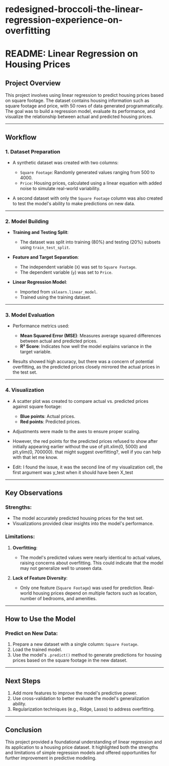 # redesigned-broccoli-the-linear-regression-experience-on-overfitting
# README: Linear Regression on Housing Prices

## Project Overview
This project involves using linear regression to predict housing prices based on square footage. The dataset contains housing information such as square footage and price, with 50 rows of data generated programmatically. The goal was to build a regression model, evaluate its performance, and visualize the relationship between actual and predicted housing prices.

---

## Workflow

### 1. **Dataset Preparation**
- A synthetic dataset was created with two columns:
  - `Square Footage`: Randomly generated values ranging from 500 to 4000.
  - `Price`: Housing prices, calculated using a linear equation with added noise to simulate real-world variability.

- A second dataset with only the `Square Footage` column was also created to test the model's ability to make predictions on new data.

---

### 2. **Model Building**
- **Training and Testing Split**:
  - The dataset was split into training (80%) and testing (20%) subsets using `train_test_split`.

- **Feature and Target Separation**:
  - The independent variable (`X`) was set to `Square Footage`.
  - The dependent variable (`y`) was set to `Price`.

- **Linear Regression Model**:
  - Imported from `sklearn.linear_model`.
  - Trained using the training dataset.

---

### 3. **Model Evaluation**
- Performance metrics used:
  - **Mean Squared Error (MSE)**: Measures average squared differences between actual and predicted prices.
  - **R² Score**: Indicates how well the model explains variance in the target variable.

- Results showed high accuracy, but there was a concern of potential overfitting, as the predicted prices closely mirrored the actual prices in the test set.

---

### 4. **Visualization**
- A scatter plot was created to compare actual vs. predicted prices against square footage:
  - **Blue points**: Actual prices.
  - **Red points**: Predicted prices.

- Adjustments were made to the axes to ensure proper scaling.
- However, the red points for the predicted prices refused to show after initially appearing earlier without the use of plt.xlim(0, 5000) and plt.ylim(0, 700000). that might suggest overfitting?, well if you can help with that let me know.
- Edit: I found the issue, it was the second line of my visualization cell, the first argument was y_test when it should have been X_test

---

## Key Observations

### Strengths:
- The model accurately predicted housing prices for the test set.
- Visualizations provided clear insights into the model's performance.

### Limitations:
1. **Overfitting**:
   - The model's predicted values were nearly identical to actual values, raising concerns about overfitting. This could indicate that the model may not generalize well to unseen data.

2. **Lack of Feature Diversity**:
   - Only one feature (`Square Footage`) was used for prediction. Real-world housing prices depend on multiple factors such as location, number of bedrooms, and amenities.

---

## How to Use the Model

### Predict on New Data:
1. Prepare a new dataset with a single column: `Square Footage`.
2. Load the trained model.
3. Use the model's `.predict()` method to generate predictions for housing prices based on the square footage in the new dataset.

---

## Next Steps
1. Add more features to improve the model's predictive power.
2. Use cross-validation to better evaluate the model's generalization ability.
3. Regularization techniques (e.g., Ridge, Lasso) to address overfitting.

---

## Conclusion
This project provided a foundational understanding of linear regression and its application to a housing price dataset. It highlighted both the strengths and limitations of simple regression models and offered opportunities for further improvement in predictive modeling.


